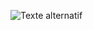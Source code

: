 ![Texte alternatif](https://upload.wikimedia.org/wikipedia/commons/a/af/PowerShell_Core_6.0_icon.png)